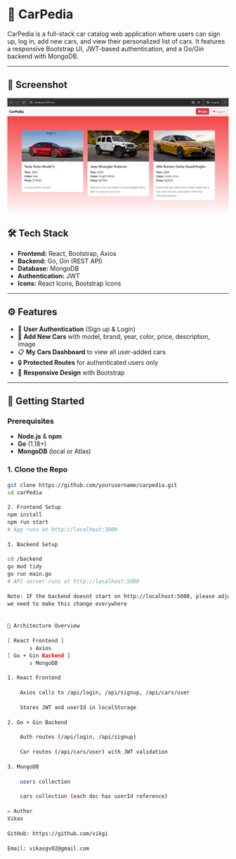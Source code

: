 # 🚗 CarPedia

CarPedia is a full-stack car catalog web application where users can sign up, log in, add new cars, and view their personalized list of cars. It features a responsive Bootstrap UI, JWT-based authentication, and a Go/Gin backend with MongoDB.

---

## 📸 Screenshot

![Screenshot](./screenshots/output.png)

## 🛠️ Tech Stack

- **Frontend:** React, Bootstrap, Axios
- **Backend:** Go, Gin (REST API)
- **Database:** MongoDB
- **Authentication:** JWT
- **Icons:** React Icons, Bootstrap Icons

---

## ⚙️ Features

- 🔐 **User Authentication** (Sign up & Login)
- 🚙 **Add New Cars** with model, brand, year, color, price, description, image
- 📋 **My Cars Dashboard** to view all user-added cars
- 🔒 **Protected Routes** for authenticated users only
- 🔧 **Responsive Design** with Bootstrap

---

## 🚀 Getting Started

### Prerequisites

- **Node.js** & **npm**
- **Go** (1.18+)
- **MongoDB** (local or Atlas)

### 1. Clone the Repo

```bash
git clone https://github.com/yourusername/carpedia.git
cd carPedia

2. Frontend Setup
npm install
npm run start
# App runs at http://localhost:3000

3. Backend Setup

cd /backend
go mod tidy
go run main.go
# API server runs at http://localhost:5000

Note: IF the backend doesnt start on http://localhost:5000, please adjust the api endpoint according to server ip
we need to make this change everywhere 


🔄 Architecture Overview

[ React Frontend ]
       ↕ Axios
[ Go + Gin Backend ]
       ↕ MongoDB

1. React Frontend

    Axios calls to /api/login, /api/signup, /api/cars/user

    Stores JWT and userId in localStorage

2. Go + Gin Backend

    Auth routes (/api/login, /api/signup)

    Car routes (/api/cars/user) with JWT validation

3. MongoDB

    users collection

    cars collection (each doc has userId reference)

✍️ Author
Vikas

GitHub: https://github.com/vikgi

Email: vikasgv02@gmail.com
```
